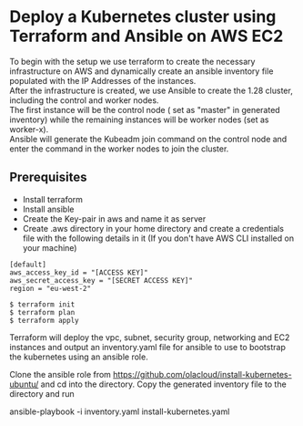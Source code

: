 # Deploy a Kubernetes cluster using Terraform and Ansible on AWS EC2

To begin with the setup we use terraform to create the necessary infrastructure on AWS and dynamically create an ansible inventory file populated with the IP Addresses of the instances.\
After the infrastructure is created, we use Ansible to create the 1.28 cluster, including the control and worker nodes. \
The first instance will be the control node ( set as "master" in generated inventory) while the remaining instances will be worker nodes (set as worker-x).\
Ansible will generate the Kubeadm join command on the control node and enter the command in the worker nodes to join the cluster.

Prerequisites
------------
+ Install terraform
+ Install ansible
+ Create the  Key-pair in aws and name it as server
+ Create .aws directory in your home directory and create a credentials file with the following details in it (If you don't have AWS CLI installed on your machine)

```
[default]
aws_access_key_id = "[ACCESS KEY]"
aws_secret_access_key = "[SECRET ACCESS KEY]"
region = "eu-west-2"

$ terraform init
$ terraform plan
$ terraform apply
```

Terraform will deploy the vpc, subnet, security group, networking and EC2 instances and output an inventory.yaml file for ansible to use to bootstrap the kubernetes using an ansible role.

Clone the ansible role from https://github.com/olacloud/install-kubernetes-ubuntu/ and cd into the directory. Copy the generated inventory file to the directory and run

ansible-playbook -i inventory.yaml install-kubernetes.yaml 
